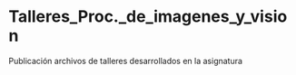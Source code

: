 # Talleres_Proc._de_imagenes_y_vision
Publicación  archivos de talleres desarrollados en la asignatura
